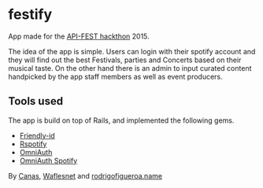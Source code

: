 # festify

App made for the [API-FEST hackthon](http://www.hacksantiago.com) 2015.

The idea of the app is simple. Users can login with their spotify account and they will find out the best Festivals, parties and Concerts based on their musical taste. On the other hand there is an admin to input curated content handpicked by the app staff members as well as event producers.

## Tools used
The app is build on top of Rails, and implemented the following gems.
- [Friendly-id](https://github.com/norman/friendly_id)
- [Rspotify](https://github.com/guilhermesad/rspotify)
- [OmniAuth](https://github.com/intridea/omniauth)
- [OmniAuth Spotify](https://github.com/icoretech/omniauth-spotify)

By [Canas](https://github.com/Canas), [Waflesnet](https://github.com/waflessnet) and [rodrigofigueroa.name](https://github.com/waflessnet)


